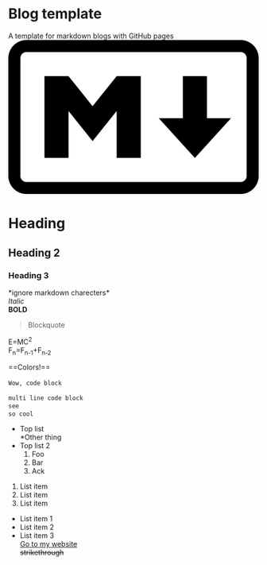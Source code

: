 # Blog template
A template for markdown blogs with GitHub pages
![Wow, an image](/assets/img/image.png)

# Heading  
## Heading 2  
### Heading 3  
\*ignore markdown charecters\*  
*Italic*  
**BOLD**  
>Blockquote  

E=MC<sup>2</sup>  
F<sub>n</sub>=F<sub>n-1</sub>+F<sub>n-2</sub>

==Colors!==  

`Wow, code block`
```
multi line code block  
see   
so cool
```    

* Top list       
    *Other thing
* Top list 2
    1. Foo
    2. Bar
    3. Ack


1. List item  
2. List item  
3. List item  

- List item 1  
- List item 2  
- List item 3  
[Go to my website](https://kazmal.tech)  
~~strikethrough~~

